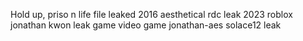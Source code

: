 Hold up, priso n life file leaked 2016 aesthetical rdc leak 2023 roblox jonathan kwon leak game video game jonathan-aes solace12 leak
